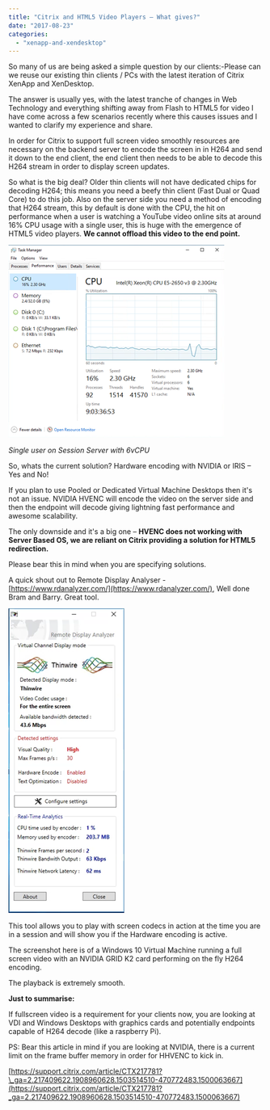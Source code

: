 ```yaml
---
title: "Citrix and HTML5 Video Players – What gives?"
date: "2017-08-23"
categories: 
  - "xenapp-and-xendesktop"
---
```


So many of us are being asked a simple question by our clients:-Please can we reuse our existing thin clients / PCs with the latest iteration of Citrix XenApp and XenDesktop.

The answer is usually yes, with the latest tranche of changes in Web Technology and everything shifting away from Flash to HTML5 for video I have come across a few scenarios recently where this causes issues and I wanted to clarify my experience and share.

In order for Citrix to support full screen video smoothly resources are necessary on the backend server to encode the screen in in H264 and send it down to the end client, the end client then needs to be able to decode this H264 stream in order to display screen updates.

So what is the big deal? Older thin clients will not have dedicated chips for decoding H264; this means you need a beefy thin client (Fast Dual or Quad Core) to do this job. Also on the server side you need a method of encoding that H264 stream, this by default is done with the CPU, the hit on performance when a user is watching a YouTube video online sits at around 16% CPU usage with a single user, this is huge with the emergence of HTML5 video players. **We cannot offload this video to the end point.**

![](images/082317_1856_CitrixandHT1.png)

_Single user on Session Server with 6vCPU_

So, whats the current solution? Hardware encoding with NVIDIA or IRIS – Yes and No!

If you plan to use Pooled or Dedicated Virtual Machine Desktops then it's not an issue. NVIDIA HVENC will encode the video on the server side and then the endpoint will decode giving lightning fast performance and awesome scalability.

The only downside and it's a big one – **HVENC does not working with Server Based OS, we are reliant on Citrix providing a solution for HTML5 redirection.**

Please bear this in mind when you are specifying solutions.

A quick shout out to Remote Display Analyser - [https://www.rdanalyzer.com/](https://www.rdanalyzer.com/), Well done Bram and Barry. Great tool.

![](images/082317_1856_CitrixandHT2.png)

This tool allows you to play with screen codecs in action at the time you are in a session and will show you if the Hardware encoding is active.

The screenshot here is of a Windows 10 Virtual Machine running a full screen video with an NVIDIA GRID K2 card performing on the fly H264 encoding.

The playback is extremely smooth.

**Just to summarise:**

If fullscreen video is a requirement for your clients now, you are looking at VDI and Windows Desktops with graphics cards and potentially endpoints capable of H264 decode (like a raspberry Pi).

PS: Bear this article in mind if you are looking at NVIDIA, there is a current limit on the frame buffer memory in order for HHVENC to kick in.

[https://support.citrix.com/article/CTX217781?\_ga=2.217409622.1908960628.1503514510-470772483.1500063667](https://support.citrix.com/article/CTX217781?_ga=2.217409622.1908960628.1503514510-470772483.1500063667)
